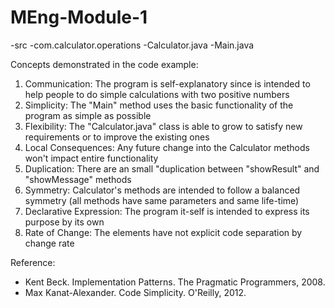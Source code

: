 # MEng-Module-1

-src
 -com.calculator.operations
    -Calculator.java
 -Main.java

Concepts demonstrated in the code example:

1) Communication: The program is self-explanatory since is intended to help people to do simple calculations with two positive numbers
2) Simplicity: The "Main" method uses the basic functionality of the program as simple as possible
3) Flexibility: The "Calculator.java" class is able to grow to satisfy new requirements or to improve the existing ones
4) Local Consequences: Any future change into the Calculator methods won't impact entire functionality
5) Duplication: There are an small "duplication between "showResult" and "showMessage" methods
6) Symmetry: Calculator's methods are intended to follow a balanced symmetry (all methods have same parameters and same life-time)
7) Declarative Expression: The program it-self is intended to express its purpose by its own
8) Rate of Change: The elements have not explicit code separation by change rate

Reference: 
 - Kent Beck. Implementation Patterns. The Pragmatic Programmers, 2008.
 - Max Kanat-Alexander. Code Simplicity. O'Reilly, 2012.
